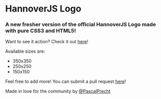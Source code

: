 # HannoverJS Logo

### A new fresher version of the official HannoverJS Logo made with pure CSS3 and HTML5!

Want to see it action? Check it out <a href="http://hannoverjs.github.com/hannoverjs-logo">here</a>!

Available sizes are:

* 350x350
* 250x250
* 150x150

Feel free to add more! You can submit a pull request <a href="https://github.com/HannoverJS/hannoverjs-logo/pull/new/master">here</a>!

Made in love for the community by <a href="https://github.com/PascalPrecht">@PascalPrecht</a>
